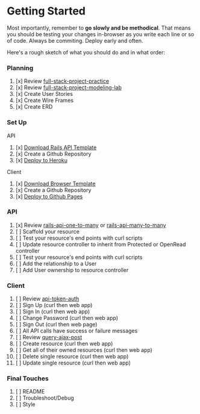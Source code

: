 # Getting Started

Most importantly, remember to **go slowly and be methodical**. That means you
should be testing your changes in-browser as you write each line or so of code.
Always be commiting. Deploy early and often.

Here's a rough sketch of what you should do and in what order:

### Planning
1.  [x] Review [full-stack-project-practice](https://git.generalassemb.ly/ga-wdi-boston/full-stack-project-practice)
1.  [x] Review [full-stack-project-modeling-lab](https://git.generalassemb.ly/ga-wdi-boston/full-stack-project-modeling-lab)
1.  [x] Create User Stories
1.  [x] Create Wire Frames
1.  [x] Create ERD

### Set Up

API

1.  [x] [Download Rails API Template](https://git.generalassemb.ly/ga-wdi-boston/rails-api-template)
1.  [x] Create a Github Repository
1.  [x] [Deploy to Heroku](https://git.generalassemb.ly/ga-wdi-boston/rails-heroku-setup-guide)

Client

1.  [x] [Download Browser Template](https://git.generalassemb.ly/ga-wdi-boston/browser-template)
1.  [x] Create a Github Repository
1.  [x] [Deploy to Github Pages](https://git.generalassemb.ly/ga-wdi-boston/gh-pages-deployment-guide)

### API
1.  [x] Review [rails-api-one-to-many](https://git.generalassemb.ly/ga-wdi-boston/rails-api-one-to-many) or [rails-api-many-to-many](https://git.generalassemb.ly/ga-wdi-boston/rails-api-many-to-many)
1.  [ ] Scaffold your resource
1.  [ ] Test your resource's end points with curl scripts
1.  [ ] Update resource controller to inherit from Protected or OpenRead controller
1.  [ ] Test your resource's end points with curl scripts
1.  [ ] Add the relationship to a User
1.  [ ] Add User ownership to resource controller

### Client
1.  [ ] Review [api-token-auth](https://git.generalassemb.ly/ga-wdi-boston/api-token-auth)
1.  [ ] Sign Up (curl then web app)
1.  [ ] Sign In (curl then web app)
1.  [ ] Change Password (curl then web app)
1.  [ ] Sign Out (curl then web page)
1.  [ ] All API calls have success or failure messages
1.  [ ] Review [query-ajax-post](https://github.com/ga-wdi-boston/jquery-ajax-post)
1.  [ ] Create resource (curl then web app)
1.  [ ] Get all of their owned resources (curl then web app)
1.  [ ] Delete single resource (curl then web app)
1.  [ ] Update single resource (curl then web app)

### Final Touches
1.  [ ] README
2.  [ ] Troubleshoot/Debug
3.  [ ] Style
